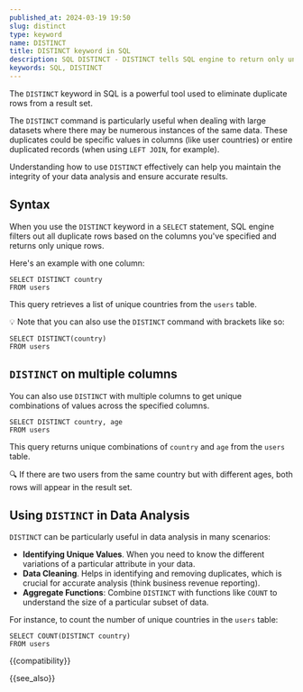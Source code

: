 ```yaml
---
published_at: 2024-03-19 19:50
slug: distinct
type: keyword
name: DISTINCT
title: DISTINCT keyword in SQL
description: SQL DISTINCT - DISTINCT tells SQL engine to return only unique records in the result set.
keywords: SQL, DISTINCT
---
```


The `DISTINCT` keyword in SQL is a powerful tool used to eliminate duplicate rows from a result set.

The `DISTINCT` command is particularly useful when dealing with large datasets where there may be numerous instances of the same data. These duplicates could be specific values in columns (like user countries) or entire duplicated records (when using `LEFT JOIN`, for example).

Understanding how to use `DISTINCT` effectively can help you maintain the integrity of your data analysis and ensure accurate results.

## Syntax

When you use the `DISTINCT` keyword in a `SELECT` statement, SQL engine filters out all duplicate rows based on the columns you've specified and returns only unique rows.

Here's an example with one column:

~~~pgsql
SELECT DISTINCT country
FROM users
~~~

This query retrieves a list of unique countries from the `users` table.

:bulb: Note that you can also use the `DISTINCT` command with brackets like so:

~~~pgsql
SELECT DISTINCT(country)
FROM users
~~~

## `DISTINCT` on multiple columns

You can also use `DISTINCT` with multiple columns to get unique combinations of values across the specified columns.

~~~pgsql
SELECT DISTINCT country, age
FROM users
~~~

This query returns unique combinations of `country` and `age` from the `users` table.

:mag: If there are two users from the same country but with different ages, both rows will appear in the result set.

## Using `DISTINCT` in Data Analysis

`DISTINCT` can be particularly useful in data analysis in many scenarios:

* **Identifying Unique Values**. When you need to know the different variations of a particular attribute in your data.
* **Data Cleaning**. Helps in identifying and removing duplicates, which is crucial for accurate analysis (think business revenue reporting).
* **Aggregate Functions**: Combine `DISTINCT` with functions like `COUNT` to understand the size of a particular subset of data.

For instance, to count the number of unique countries in the `users` table:

~~~pgsql
SELECT COUNT(DISTINCT country)
FROM users
~~~

{{compatibility}}

{{see_also}}

